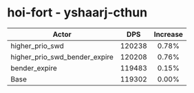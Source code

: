 # hoi-fort - yshaarj-cthun
| Actor | DPS | Increase |
|---|:---:|:---:|
|higher_prio_swd|120238|0.78%|
|higher_prio_swd_bender_expire|120208|0.76%|
|bender_expire|119483|0.15%|
|Base|119302|0.00%|
